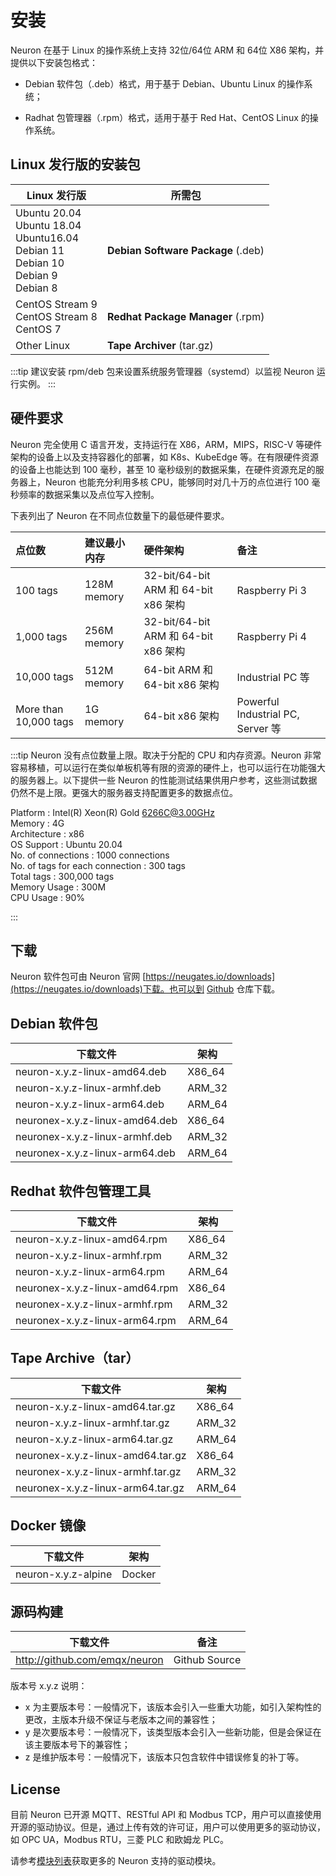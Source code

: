 # 安装

Neuron 在基于 Linux 的操作系统上支持 32位/64位 ARM 和 64位 X86 架构，并提供以下安装包格式：

* Debian 软件包（.deb）格式，用于基于 Debian、Ubuntu Linux 的操作系统；

* Radhat 包管理器（.rpm）格式，适用于基于 Red Hat、CentOS Linux 的操作系统。

## Linux 发行版的安装包

| Linux 发行版                                    | 所需包        |
| ------------------------------------------------------------ | ------------------ |
| Ubuntu 20.04 <br />Ubuntu 18.04 <br />Ubuntu16.04<br />Debian 11<br />Debian 10<br />Debian 9<br />Debian 8               | **Debian Software Package** (.deb)         |
| CentOS Stream 9<br />CentOS Stream 8<br />CentOS 7    | **Redhat Package Manager** (.rpm)         |
| Other Linux | **Tape Archiver** (tar.gz) |

:::tip
建议安装 rpm/deb 包来设置系统服务管理器（systemd）以监视 Neuron 运行实例。
:::

## 硬件要求

Neuron 完全使用 C 语言开发，支持运行在 X86，ARM，MIPS，RISC-V 等硬件架构的设备上以及支持容器化的部署，如 K8s、KubeEdge 等。在有限硬件资源的设备上也能达到 100 毫秒，甚至 10 毫秒级别的数据采集，在硬件资源充足的服务器上，Neuron 也能充分利用多核 CPU，能够同时对几十万的点位进行 100 毫秒频率的数据采集以及点位写入控制。

下表列出了 Neuron 在不同点位数量下的最低硬件要求。

| 点位数                 | 建议最小内存   | 硬件架构                              | 备注          |
| :-------------------- | :----------- | :---------------------------------- | :----------------------------------- |
| 100 tags               | 128M memory | 32-bit/64-bit ARM 和 64-bit x86 架构 | Raspberry Pi 3 |
| 1,000 tags             | 256M memory | 32-bit/64-bit ARM 和 64-bit x86 架构  | Raspberry Pi 4 |
| 10,000 tags            | 512M memory | 64-bit ARM 和 64-bit x86 架构         | Industrial PC 等 |
| More than 10,000 tags  | 1G memory   | 64-bit x86 架构                       | Powerful Industrial PC, Server 等 |

:::tip
Neuron 没有点位数量上限。取决于分配的 CPU 和内存资源。Neuron 非常容易移植，可以运行在类似单板机等有限的资源的硬件上，也可以运行在功能强大的服务器上。以下提供一些 Neuron 的性能测试结果供用户参考，这些测试数据仍然不是上限。更强大的服务器支持配置更多的数据点位。

Platform                         : Intel(R) Xeon(R) Gold 6266C@3.00GHz<br />
Memory                           : 4G<br />
Architecture                     : x86<br />
OS Support                       : Ubuntu 20.04<br />
No. of connections               : 1000 connections<br />
No. of tags for each connection  : 300 tags<br />
Total tags                       : 300,000 tags<br />
Memory Usage                     : 300M<br />
CPU Usage                        : 90%<br />

:::

## 下载

Neuron 软件包可由 Neuron 官网 [https://neugates.io/downloads](https://neugates.io/downloads)下载。也可以到 [Github](https://github.com/emqx/neuron/releases) 仓库下载。

## Debian 软件包

| 下载文件                     | 架构   |
| ---------------------------- | ------ |
| neuron-x.y.z-linux-amd64.deb | X86_64 |
| neuron-x.y.z-linux-armhf.deb | ARM_32 |
| neuron-x.y.z-linux-arm64.deb | ARM_64 |
| neuronex-x.y.z-linux-amd64.deb | X86_64 |
| neuronex-x.y.z-linux-armhf.deb | ARM_32 |
| neuronex-x.y.z-linux-arm64.deb | ARM_64 |


## Redhat 软件包管理工具

| 下载文件                     | 架构   |
| ---------------------------- | ------ |
| neuron-x.y.z-linux-amd64.rpm | X86_64 |
| neuron-x.y.z-linux-armhf.rpm | ARM_32 |
| neuron-x.y.z-linux-arm64.rpm | ARM_64 |
| neuronex-x.y.z-linux-amd64.rpm | X86_64 |
| neuronex-x.y.z-linux-armhf.rpm | ARM_32 |
| neuronex-x.y.z-linux-arm64.rpm | ARM_64 |


## Tape Archive（tar）

| 下载文件                        | 架构   |
| ------------------------------- | ------ |
| neuron-x.y.z-linux-amd64.tar.gz | X86_64 |
| neuron-x.y.z-linux-armhf.tar.gz | ARM_32 |
| neuron-x.y.z-linux-arm64.tar.gz | ARM_64 |
| neuronex-x.y.z-linux-amd64.tar.gz | X86_64 |
| neuronex-x.y.z-linux-armhf.tar.gz | ARM_32 |
| neuronex-x.y.z-linux-arm64.tar.gz | ARM_64 |


## Docker 镜像

| 下载文件            | 架构   |
| ------------------- | ------ |
| neuron-x.y.z-alpine | Docker |


## 源码构建

| 下载文件                      | 备注          |
| ----------------------------- | ------------- |
| http://github.com/emqx/neuron | Github Source |

版本号 x.y.z 说明：

* x 为主要版本号：一般情况下，该版本会引入一些重大功能，如引入架构性的更改，主版本升级不保证与老版本之间的兼容性；
* y 是次要版本号：一般情况下，该类型版本会引入一些新功能，但是会保证在该主要版本号下的兼容性；
* z 是维护版本号：一般情况下，该版本只包含软件中错误修复的补丁等。


## License

目前 Neuron 已开源 MQTT、RESTful API 和 Modbus TCP，用户可以直接使用开源的驱动协议。但是，通过上传有效的许可证，用户可以使用更多的驱动协议，如 OPC UA，Modbus RTU，三菱 PLC 和欧姆龙 PLC。


请参考[模块列表](../introduction/plugin-list/plugin-list.md)获取更多的 Neuron 支持的驱动模块。

